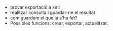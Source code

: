 - provar exportació a xml
- realitzar consulta i guardar-ne el resultat
- com guardem el que ja s'ha fet?
- Possibles funcions: crear, exportar, actualitzar.
